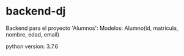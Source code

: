 # backend-dj

Backend para el proyecto 'Alumnos':
  Modelos: Alumno(id, matricula, nombre, edad, email)
  
python version: 3.7.6

